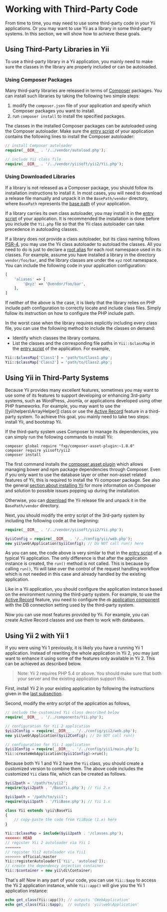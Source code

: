 Working with Third-Party Code
=============================

From time to time, you may need to use some third-party code in your Yii applications. Or you may want to
use Yii as a library in some third-party systems. In this section, we will show how to achieve these goals.


Using Third-Party Libraries in Yii <span id="using-libs-in-yii"></span>
----------------------------------

To use a third-party library in a Yii application, you mainly need to make sure the classes in the library
are properly included or can be autoloaded.

### Using Composer Packages <span id="using-composer-packages"></span>

Many third-party libraries are released in terms of [Composer](https://getcomposer.org/) packages.
You can install such libraries by taking the following two simple steps:

1. modify the `composer.json` file of your application and specify which Composer packages you want to install.
2. run `composer install` to install the specified packages.

The classes in the installed Composer packages can be autoloaded using the Composer autoloader. Make sure
the [entry script](structure-entry-scripts.md) of your application contains the following lines to install
the Composer autoloader:

```php
// install Composer autoloader
require(__DIR__ . '/../vendor/autoload.php');

// include Yii class file
require(__DIR__ . '/../vendor/yiisoft/yii2/Yii.php');
```

### Using Downloaded Libraries <span id="using-downloaded-libs"></span>

If a library is not released as a Composer package, you should follow its installation instructions to install it.
In most cases, you will need to download a release file manually and unpack it in the `BasePath/vendor` directory,
where `BasePath` represents the [base path](structure-applications.md#basePath) of your application.

If a library carries its own class autoloader, you may install it in the [entry script](structure-entry-scripts.md)
of your application. It is recommended the installation is done before you include the `Yii.php` file so that
the Yii class autoloader can take precedence in autoloading classes.

If a library does not provide a class autoloader, but its class naming follows [PSR-4](http://www.php-fig.org/psr/psr-4/),
you may use the Yii class autoloader to autoload the classes. All you need to do is just to declare a
[root alias](concept-aliases.md#defining-aliases) for each root namespace used in its classes. For example,
assume you have installed a library in the directory `vendor/foo/bar`, and the library classes are under
the `xyz` root namespace. You can include the following code in your application configuration:

```php
[
    'aliases' => [
        '@xyz' => '@vendor/foo/bar',
    ],
]
```

If neither of the above is the case, it is likely that the library relies on PHP include path configuration to
correctly locate and include class files. Simply follow its instruction on how to configure the PHP include path.

In the worst case when the library requires explicitly including every class file, you can use the following method
to include the classes on demand:

* Identify which classes the library contains.
* List the classes and the corresponding file paths in `Yii::$classMap` in the [entry script](structure-entry-scripts.md)
  of the application. For example,
```php
Yii::$classMap['Class1'] = 'path/to/Class1.php';
Yii::$classMap['Class2'] = 'path/to/Class2.php';
```


Using Yii in Third-Party Systems <span id="using-yii-in-others"></span>
--------------------------------

Because Yii provides many excellent features, sometimes you may want to use some of its features to support
developing or enhancing 3rd-party systems, such as WordPress, Joomla, or applications developed using other PHP
frameworks. For example, you may want to use the [[yii\helpers\ArrayHelper]] class or use the
[Active Record](db-active-record.md) feature in a third-party system. To achieve this goal, you mainly need to
take two steps: install Yii, and bootstrap Yii.

If the third-party system uses Composer to manage its dependencies, you can simply run the following commands
to install Yii:

    composer global require "fxp/composer-asset-plugin:~1.0.0"
    composer require yiisoft/yii2
    composer install

The first command installs the [composer asset plugin](https://github.com/francoispluchino/composer-asset-plugin/)
which allows managing bower and npm package dependencies through Composer. Even if you only want to use the database
layer or other non-asset related features of Yii, this is required to install the Yii composer package.
See also the general [section about installing Yii](start-installation.md#installing-via-composer) for more information
on Composer and solution to possible issues popping up during the installation.

Otherwise, you can [download](http://www.yiiframework.com/download/) the Yii release file and unpack it in
the `BasePath/vendor` directory.

Next, you should modify the entry script of the 3rd-party system by including the following code at the beginning:

```php
require(__DIR__ . '/../vendor/yiisoft/yii2/Yii.php');

$yiiConfig = require(__DIR__ . '/../config/yii/web.php');
new yii\web\Application($yiiConfig); // Do NOT call run() here
```

As you can see, the code above is very similar to that in the [entry script](structure-entry-scripts.md) of
a typical Yii application. The only difference is that after the application instance is created, the `run()` method
is not called. This is because by calling `run()`, Yii will take over the control of the request handling workflow
which is not needed in this case and already handled by the existing application.

Like in a Yii application, you should configure the application instance based on the environment running
the third-party system. For example, to use the [Active Record](db-active-record.md) feature, you need to configure
the `db` [application component](structure-application-components.md) with the DB connection setting used by the third-party system.

Now you can use most features provided by Yii. For example, you can create Active Record classes and use them
to work with databases.


Using Yii 2 with Yii 1 <span id="using-both-yii2-yii1"></span>
----------------------

If you were using Yii 1 previously, it is likely you have a running Yii 1 application. Instead of rewriting
the whole application in Yii 2, you may just want to enhance it using some of the features only available in Yii 2.
This can be achieved as described below.

> Note: Yii 2 requires PHP 5.4 or above. You should make sure that both your server and the existing application
> support this.

First, install Yii 2 in your existing application by following the instructions given in the [last subsection](#using-yii-in-others).

Second, modify the entry script of the application as follows,

```php
// include the customized Yii class described below
require(__DIR__ . '/../components/Yii.php');

// configuration for Yii 2 application
$yii2Config = require(__DIR__ . '/../config/yii2/web.php');
new yii\web\Application($yii2Config); // Do NOT call run()

// configuration for Yii 1 application
$yii1Config = require(__DIR__ . '/../config/yii1/main.php');
Yii::createWebApplication($yii1Config)->run();
```

Because both Yii 1 and Yii 2 have the `Yii` class, you should create a customized version to combine them.
The above code includes the customized `Yii` class file, which can be created as follows.

```php
$yii2path = '/path/to/yii2';
require($yii2path . '/BaseYii.php'); // Yii 2.x

$yii1path = '/path/to/yii1';
require($yii1path . '/YiiBase.php'); // Yii 1.x

class Yii extends \yii\BaseYii
{
    // copy-paste the code from YiiBase (1.x) here
}

Yii::$classMap = include($yii2path . '/classes.php');
<<<<<<< HEAD
// register Yii 2 autoloader via Yii 1
=======
// register Yii2 autoloader via Yii1
>>>>>>> official/master
Yii::registerAutoloader(['Yii', 'autoload']);
// create the dependency injection container
Yii::$container = new yii\di\Container;
```

That's all! Now in any part of your code, you can use `Yii::$app` to access the Yii 2 application instance, while
`Yii::app()` will give you the Yii 1 application instance:

```php
echo get_class(Yii::app()); // outputs 'CWebApplication'
echo get_class(Yii::$app);  // outputs 'yii\web\Application'
```
